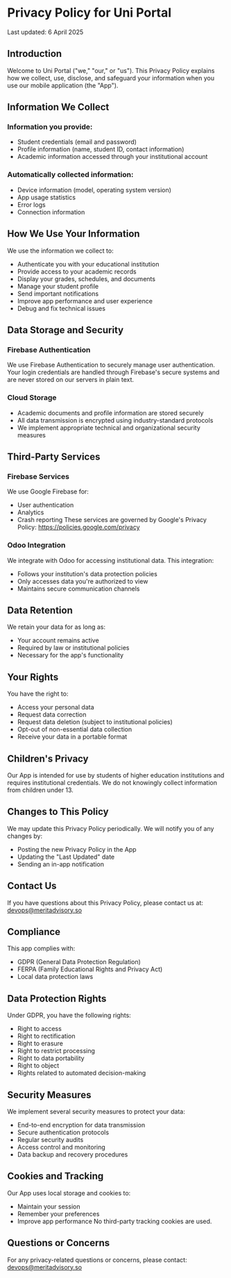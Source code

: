 # Privacy Policy for Uni Portal

Last updated: 6 April 2025

## Introduction

Welcome to Uni Portal ("we," "our," or "us"). This Privacy Policy explains how we collect, use, disclose, and safeguard your information when you use our mobile application (the "App").

## Information We Collect

### Information you provide:
- Student credentials (email and password)
- Profile information (name, student ID, contact information)
- Academic information accessed through your institutional account

### Automatically collected information:
- Device information (model, operating system version)
- App usage statistics
- Error logs
- Connection information

## How We Use Your Information

We use the information we collect to:
- Authenticate you with your educational institution
- Provide access to your academic records
- Display your grades, schedules, and documents
- Manage your student profile
- Send important notifications
- Improve app performance and user experience
- Debug and fix technical issues

## Data Storage and Security

### Firebase Authentication
We use Firebase Authentication to securely manage user authentication. Your login credentials are handled through Firebase's secure systems and are never stored on our servers in plain text.

### Cloud Storage
- Academic documents and profile information are stored securely
- All data transmission is encrypted using industry-standard protocols
- We implement appropriate technical and organizational security measures

## Third-Party Services

### Firebase Services
We use Google Firebase for:
- User authentication
- Analytics
- Crash reporting
These services are governed by Google's Privacy Policy: https://policies.google.com/privacy

### Odoo Integration
We integrate with Odoo for accessing institutional data. This integration:
- Follows your institution's data protection policies
- Only accesses data you're authorized to view
- Maintains secure communication channels

## Data Retention

We retain your data for as long as:
- Your account remains active
- Required by law or institutional policies
- Necessary for the app's functionality

## Your Rights

You have the right to:
- Access your personal data
- Request data correction
- Request data deletion (subject to institutional policies)
- Opt-out of non-essential data collection
- Receive your data in a portable format

## Children's Privacy

Our App is intended for use by students of higher education institutions and requires institutional credentials. We do not knowingly collect information from children under 13.

## Changes to This Policy

We may update this Privacy Policy periodically. We will notify you of any changes by:
- Posting the new Privacy Policy in the App
- Updating the "Last Updated" date
- Sending an in-app notification

## Contact Us

If you have questions about this Privacy Policy, please contact us at:
devops@meritadvisory.so

## Compliance

This app complies with:
- GDPR (General Data Protection Regulation)
- FERPA (Family Educational Rights and Privacy Act)
- Local data protection laws

## Data Protection Rights

Under GDPR, you have the following rights:
- Right to access
- Right to rectification
- Right to erasure
- Right to restrict processing
- Right to data portability
- Right to object
- Rights related to automated decision-making

## Security Measures

We implement several security measures to protect your data:
- End-to-end encryption for data transmission
- Secure authentication protocols
- Regular security audits
- Access control and monitoring
- Data backup and recovery procedures

## Cookies and Tracking

Our App uses local storage and cookies to:
- Maintain your session
- Remember your preferences
- Improve app performance
No third-party tracking cookies are used.

## Questions or Concerns

For any privacy-related questions or concerns, please contact:
devops@meritadvisory.so
